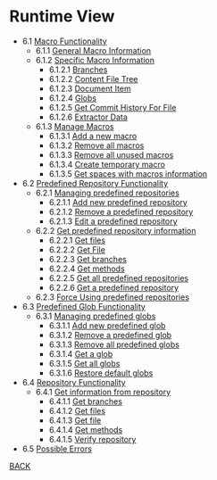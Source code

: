 Runtime View
========================

* 6.1 [Macro Functionality](6.1%20Macro%20Functionality/6.1.0%20-%20Macro%20Functionality.md)
    * 6.1.1 [General Macro Information](6.1%20Macro%20Functionality/6.1.1%20General%20Macro%20Information/6.1.1%20General%20Macro%20Information.md)
    * 6.1.2 [Specific Macro Information](6.1%20Macro%20Functionality/6.1.2%20Specific%20Macro%20Information/6.1.2.0%20Specific%20Macro%20Information.md)
        * 6.1.2.1 [Branches](6.1%20Macro%20Functionality/6.1.2%20Specific%20Macro%20Information/6.1.2.1%20Branches/6.1.2.1%20Branches.md)
        * 6.1.2.2 [Content File Tree](6.1%20Macro%20Functionality/6.1.2%20Specific%20Macro%20Information/6.1.2.2%20Content%20file%20tree/6.1.2.2%20Content%20File%20Tree.md)
        * 6.1.2.3 [Document Item](6.1%20Macro%20Functionality/6.1.2%20Specific%20Macro%20Information/6.1.2.3%20document%20item/6.1.2.3%20document%20item.md)
        * 6.1.2.4 [Globs](6.1%20Macro%20Functionality/6.1.2%20Specific%20Macro%20Information/6.1.2.4%20Globs/6.1.2.4%20Globs.md)
        * 6.1.2.5 [Get Commit History For File](6.1%20Macro%20Functionality/6.1.2%20Specific%20Macro%20Information/6.1.2.5%20Get%20Commit%20History%20For%20File/6.1.2.5%20Get%20Commit%20History%20For%20File.md)
        * 6.1.2.6 [Extractor Data](6.1%20Macro%20Functionality/6.1.2%20Specific%20Macro%20Information/6.1.2.6%20Extractor%20Data/6.1.2.6%20Extractor%20Data.md)
    * 6.1.3   [Manage Macros](6.1%20Macro%20Functionality/6.1.3%20Manage%20Macros/6.1.3.0%20Manage%20Macros.md)
        * 6.1.3.1 [Add a new macro](6.1%20Macro%20Functionality/6.1.3%20Manage%20Macros/6.1.3.1%20Add%20a%20new%20macro/6.1.3.1%20Add%20a%20new%20macro.md)
        * 6.1.3.2 [Remove all macros](6.1%20Macro%20Functionality/6.1.3%20Manage%20Macros/6.1.3.2%20Remove%20all%20macros/6.1.3.2%20Remove%20all%20macros.md)
        * 6.1.3.3 [Remove all unused macros](6.1%20Macro%20Functionality/6.1.3%20Manage%20Macros/6.1.3.3%20Remove%20all%20unused%20macros/6.1.3.3%20Remove%20all%20unused%20macros.md)
        * 6.1.3.4 [Create temporary macro](6.1%20Macro%20Functionality/6.1.3%20Manage%20Macros/6.1.3.4%20Create%20temporary%20macro/6.1.3.4%20Create%20temporary%20macro.md)
        * 6.1.3.5 [Get spaces with macros information](6.1%20Macro%20Functionality/6.1.3%20Manage%20Macros/6.1.3.5%20Get%20spaces%20with%20macros%20information/6.1.3.5%20Get%20spaces%20with%20macros%20information.md)
* 6.2 [Predefined Repository Functionality](6.2%20Predefined%20Repositoriy%20Functionality/6.2.0%20-%20Predefined%20Repository%20Functionality.md)
    * 6.2.1   [Managing predefined repositories](6.2%20Predefined%20Repositoriy%20Functionality/6.2.1%20Managing%20predefined%20repositories/6.2.1.0%20Managing%20predefined%20repositories.md)
        * 6.2.1.1 [Add new predefined repository](6.2%20Predefined%20Repositoriy%20Functionality/6.2.1%20Managing%20predefined%20repositories/6.2.1.1%20Add%20new%20predefined%20repository/6.2.1.1%20Add%20new%20predefined%20repository.md)
        * 6.2.1.2 [Remove a predefined repository](6.2%20Predefined%20Repositoriy%20Functionality/6.2.1%20Managing%20predefined%20repositories/6.2.1.2%20Remove%20predefined%20repository/6.2.1.2%20Remove%20a%20predefined%20repository.md)
        * 6.2.1.3 [Edit a predefined repository](6.2%20Predefined%20Repositoriy%20Functionality/6.2.1%20Managing%20predefined%20repositories/6.2.1.3%20Edit%20predefined%20repository/6.2.1.3%20Edit%20a%20predefined%20repository.md)
    * 6.2.2   [Get predefined repository information](6.2%20Predefined%20Repositoriy%20Functionality/6.2.2%20Get%20predefined%20repository%20information/6.2.2.0%20Get%20predefined%20repository%20information.md)
        * 6.2.2.1 [Get files](6.2%20Predefined%20Repositoriy%20Functionality/6.2.2%20Get%20predefined%20repository%20information/6.2.2.1%20get%20files/6.2.2.1%20Get%20files.md)
        * 6.2.2.2 [Get File](6.2%20Predefined%20Repositoriy%20Functionality/6.2.2%20Get%20predefined%20repository%20information/6.2.2.2%20get%20file/6.2.2.2%20Get%20File.md)
        * 6.2.2.3 [Get branches](6.2%20Predefined%20Repositoriy%20Functionality/6.2.2%20Get%20predefined%20repository%20information/6.2.2.3%20get%20branches/6.2.2.3%20Get%20branches.md)
        * 6.2.2.4 [Get methods](6.2%20Predefined%20Repositoriy%20Functionality/6.2.2%20Get%20predefined%20repository%20information/6.2.2.4%20get%20methods/6.2.2.4%20Get%20methods.md)
        * 6.2.2.5 [Get all predefined repositories](6.2%20Predefined%20Repositoriy%20Functionality/6.2.2%20Get%20predefined%20repository%20information/6.2.2.5%20get%20all%20predefined%20repositories/6.2.2.5%20Get%20all%20predefined%20repositories.md)
        * 6.2.2.6 [Get a predefined repository](6.2%20Predefined%20Repositoriy%20Functionality/6.2.2%20Get%20predefined%20repository%20information/6.2.2.6%20get%20a%20predefined%20repository/6.2.2.6%20Get%20a%20predefined%20repository.md)
    * 6.2.3   [Force Using predefined repositories](6.2%20Predefined%20Repositoriy%20Functionality/6.2.3%20Force%20using%20predefined%20repositories/6.2.3%20Force%20Using%20predefined%20repositories.md)
* 6.3 [Predefined Glob Functionality](6.3%20Predefined%20Glob%20Functionality/6.3.0%20-%20Predefined%20Glob%20Functionality.md)
    * 6.3.1   [Managing predefined globs](6.3%20Predefined%20Glob%20Functionality/6.3.1%20Managing%20predefined%20globs/6.3.1.0%20Managing%20predefined%20globs.md)
        * 6.3.1.1 [Add new predefined glob](6.3%20Predefined%20Glob%20Functionality/6.3.1%20Managing%20predefined%20globs/6.3.1.1%20Add%20new%20predefined%20glob/6.3.1.1%20Add%20new%20predefined%20glob.md)
        * 6.3.1.2 [Remove a predefined glob](6.3%20Predefined%20Glob%20Functionality/6.3.1%20Managing%20predefined%20globs/6.3.1.2%20Remove%20a%20predefined%20glob/6.3.1.2%20Remove%20a%20predefined%20glob.md)
        * 6.3.1.3 [Remove all predefined globs](6.3%20Predefined%20Glob%20Functionality/6.3.1%20Managing%20predefined%20globs/6.3.1.3%20Remove%20all%20predefined%20globs/6.3.1.3%20Remove%20all%20predefined%20globs.md)
        * 6.3.1.4 [Get a glob](6.3%20Predefined%20Glob%20Functionality/6.3.1%20Managing%20predefined%20globs/6.3.1.4%20Get%20a%20glob/6.3.1.4%20Get%20a%20glob.md)
        * 6.3.1.5 [Get all globs](6.3%20Predefined%20Glob%20Functionality/6.3.1%20Managing%20predefined%20globs/6.3.1.5%20Get%20all%20globs/6.3.1.5%20Get%20all%20globs.md)
        * 6.3.1.6 [Restore default globs](6.3%20Predefined%20Glob%20Functionality/6.3.1%20Managing%20predefined%20globs/6.3.1.6%20Restore%20default%20globs/6.3.1.6%20Restore%20default%20globs.md)
* 6.4 [Repository Functionality](6.4%20Repository%20Functionality/6.4.0%20-%20Repository%20Functionality.md)
    * 6.4.1   [Get information from repository](6.4%20Repository%20Functionality/6.4.1%20Get%20information%20from%20repository/6.4.1.0%20Get%20information%20from%20repository.md)
        * 6.4.1.1 [Get branches](6.4%20Repository%20Functionality/6.4.1%20Get%20information%20from%20repository/6.4.1.1%20Get%20branches/6.4.1.1%20Get%20branches.md)
        * 6.4.1.2 [Get files](6.4%20Repository%20Functionality/6.4.1%20Get%20information%20from%20repository/6.4.1.2%20Get%20files/6.4.1.2%20Get%20files.md)
        * 6.4.1.3 [Get file](6.4%20Repository%20Functionality/6.4.1%20Get%20information%20from%20repository/6.4.1.3%20Get%20file/6.4.1.3%20Get%20file.md)
        * 6.4.1.4 [Get methods](6.4%20Repository%20Functionality/6.4.1%20Get%20information%20from%20repository/6.4.1.4%20Get%20methods/6.4.1.4%20Get%20methods.md)
        * 6.4.1.5 [Verify repository](6.4%20Repository%20Functionality/6.4.1%20Get%20information%20from%20repository/6.4.1.5%20Verify%20repository/6.4.1.5%20Verify%20repository.md)
* 6.5 [Possible Errors](6.5%20Possible%20Errors/6.5%20-%20Possible%20Errors.md)


[BACK](../Architecture%20Documentation%20of%20Git4C.md)